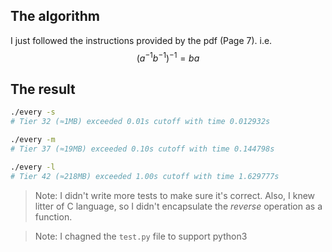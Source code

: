 ## The algorithm

I just followed the instructions provided by the pdf (Page 7). i.e. $$(a^{-1}b^{-1})^{-1}=ba$$

## The result

```sh
./every -s
# Tier 32 (≈1MB) exceeded 0.01s cutoff with time 0.012932s

./every -m
# Tier 37 (≈19MB) exceeded 0.10s cutoff with time 0.144798s

./every -l
# Tier 42 (≈218MB) exceeded 1.00s cutoff with time 1.629777s
```

> Note: I didn't write more tests to make sure it's correct. Also, I knew litter of C language, so I didn't encapsulate the *reverse* operation as a function.

> Note: I chagned the `test.py` file to support python3